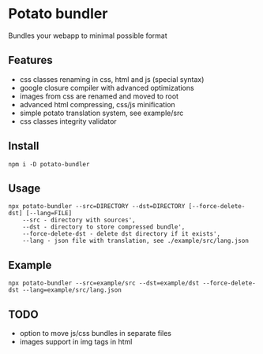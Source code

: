 # Potato bundler

Bundles your webapp to minimal possible format

## Features

- css classes renaming in css, html and js (special syntax)
- google closure compiler with advanced optimizations
- images from css are renamed and moved to root
- advanced html compressing, css/js minification
- simple potato translation system, see example/src
- css classes integrity validator

## Install

    npm i -D potato-bundler

## Usage

    npx potato-bundler --src=DIRECTORY --dst=DIRECTORY [--force-delete-dst] [--lang=FILE]
        --src - directory with sources',
        --dst - directory to store compressed bundle',
        --force-delete-dst - delete dst directory if it exists',
        --lang - json file with translation, see ./example/src/lang.json

## Example

    npx potato-bundler --src=example/src --dst=example/dst --force-delete-dst --lang=example/src/lang.json

## TODO

- option to move js/css bundles in separate files
- images support in img tags in html
